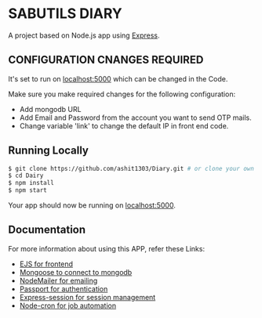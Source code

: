 # SABUTILS DIARY    

A project based on Node.js app using [Express](http://expressjs.com/).

## CONFIGURATION CNANGES REQUIRED

It's set to run on [localhost:5000](http://localhost:5000) which can be changed in the Code.

Make sure you make required changes for the following configuration:

- Add mongodb URL
- Add Email and Password from the account you want to send OTP mails. 
- Change variable 'link' to change the default IP in front end code.

## Running Locally

```sh
$ git clone https://github.com/ashit1303/Diary.git # or clone your own fork
$ cd Dairy
$ npm install
$ npm start

```

Your app should now be running on [localhost:5000](http://localhost:5000/).

## Documentation

For more information about using this APP, refer these Links:

- [EJS for frontend](https://ejs.co)
- [Mongoose to connect to mongodb](https://www.npmjs.com/package/mongoose)
- [NodeMailer for emailing](https://nodemailer.com)
- [Passport for authentication](http://www.passportjs.org/)
- [Express-session for session management](https://www.npmjs.com/package/express-session)
- [Node-cron for job automation](https://www.npmjs.com/package/node-cron)
